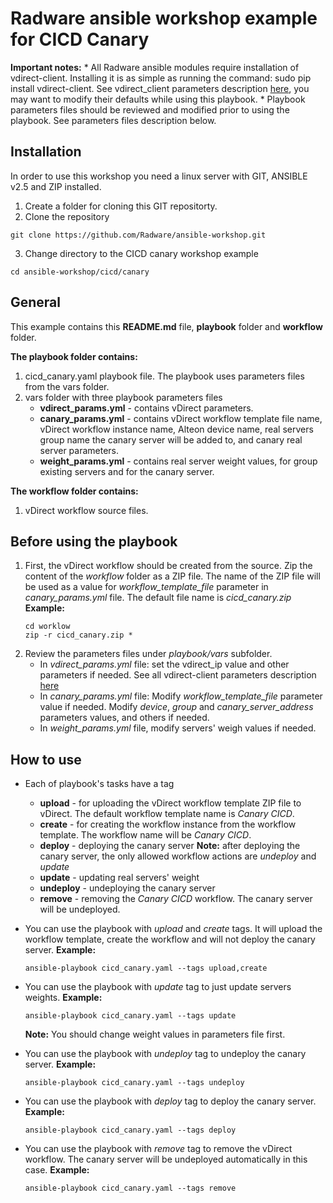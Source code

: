 # Radware ansible workshop example for CICD Canary

**Important notes:**
	*  All Radware ansible modules require installation of vdirect-client.
	Installing it is as simple as running the command: sudo pip install vdirect-client.
    See vdirect_client parameters description [here](https://pypi.python.org/pypi/vdirect-client),
	you may want to modify their defaults while using this playbook. 
	*  Playbook parameters files should be reviewed and modified prior to using the playbook.
	See parameters files description below.


## Installation
In order to use this workshop you need a linux server with GIT, ANSIBLE v2.5 and ZIP installed.

1.  Create a folder for cloning this GIT repositorty.
2.  Clone the repository
```
git clone https://github.com/Radware/ansible-workshop.git
```
3. Change directory to the CICD canary workshop example
```
cd ansible-workshop/cicd/canary
```

## General
This example contains this **README.md** file, **playbook** folder and **workflow** folder.

**The playbook folder contains:**
1.  cicd_canary.yaml playbook file. The playbook uses parameters files from the vars folder.
2.  vars folder with three playbook parameters files
	*  **vdirect_params.yml** - contains vDirect parameters.
	*  **canary_params.yml** - contains vDirect workflow template file name, vDirect workflow instance name,
	   Alteon device name, real servers group name the canary server will be added to,
	   and canary real server parameters.
	*  **weight_params.yml** - contains real server weight values, for group existing servers and for the canary server.


**The workflow folder contains:**
1.  vDirect workflow source files. 

  
## Before using the playbook
1.  First, the vDirect workflow should be created from the source.
    Zip the content of the *workflow* folder as a ZIP file.
    The name of the ZIP file will be used as a value for *workflow_template_file* parameter
    in *canary_params.yml* file. The default file name is *cicd_canary.zip*
	**Example:**
	```
	cd worklow
	zip -r cicd_canary.zip *
	```
2.  Review the parameters files under *playbook/vars* subfolder.
    *  In *vdirect_params.yml* file:
       set the vdirect_ip value and other parameters if needed.
       See all vdirect-client parameters description [here](https://pypi.python.org/pypi/vdirect-client)
    *  In *canary_params.yml* file:
       Modify *workflow_template_file* parameter value if needed.
       Modify *device*, *group* and *canary_server_address* parameters values,
       and others if needed.
    *  In *weight_params.yml* file, modify servers' weigh values if needed.

## How to use

*  Each of playbook's tasks have a tag
    *  **upload** - for uploading the vDirect workflow template ZIP file to vDirect.
       The default workflow template name is *Canary CICD*.
    *  **create** - for creating the workflow instance from the workflow template.
       The workflow name will be *Canary CICD*.
    *  **deploy** - deploying the canary server
       **Note:** after deploying the canary server, the only allowed workflow 
                 actions are *undeploy* and *update*
    *  **update** - updating real servers' weight
    *  **undeploy** - undeploying the canary server
    *  **remove** - removing the *Canary CICD* workflow. The canary server will be undeployed.

*  You can use the playbook with *upload* and *create* tags.
   It will upload the workflow template, create the workflow and will not deploy the canary server.
	**Example:**
	```
	ansible-playbook cicd_canary.yaml --tags upload,create
	```

*  You can use the playbook with *update* tag to just update servers weights.
	**Example:**
	```
	ansible-playbook cicd_canary.yaml --tags update
	```
   **Note:** You should change weight values in parameters file first.
*  You can use the playbook with *undeploy* tag to undeploy the canary server.
	**Example:**
	```
	ansible-playbook cicd_canary.yaml --tags undeploy
	```
*  You can use the playbook with *deploy* tag to deploy the canary server.
	**Example:**
	```
	ansible-playbook cicd_canary.yaml --tags deploy
	```
*  You can use the playbook with *remove* tag to remove the vDirect workflow.
   The canary server will be undeployed automatically in this case.
	**Example:**
	```
	ansible-playbook cicd_canary.yaml --tags remove
	```